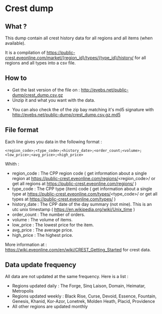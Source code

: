# Crest dump

## What ?

This dump contain all crest history data for all regions and all items (when available). 

It is a compilation of https://public-crest.eveonline.com/market/{region_id}/types/{type_id}/history/ for all regions and all types into a csv file.

## How to 

- Get the last version of the file on : http://evebs.net/public-dump/crest_dump.csv.gz
- Unzip it and what you want with the data.

* You can also check the of the zip bay matching it's md5 signature with http://evebs.net/public-dump/crest_dump.csv.gz.md5

## File format

Each line gives you data in the following format : 

```
<region_code>;<type_code>;<history_date>;<order_count;<volume>;<low_price>;<avg_price>;<high_price>
```

Whith : 

* region_code : The CPP region code ( get information about a single region at https://public-crest.eveonline.com/regions/<region_code>/ or get all regions at https://public-crest.eveonline.com/regions/ )
* type_code : The CPP type (item) code ( get information about a single type at https://public-crest.eveonline.com/types/<type_code>/ or get all types at https://public-crest.eveonline.com/types/ )
* history_date : The CPP date of the day summary (not mine). This is an utc unix timestamp ( https://en.wikipedia.org/wiki/Unix_time )
* order_count : The number of orders.
* volume : The volume of items.
* low_price : The lowest price for the item.
* avg_price : The average price.
* high_price : The highest price.

More information at : https://wiki.eveonline.com/en/wiki/CREST_Getting_Started for crest data.

## Data update frequency

All data are not updated at the same frequency. Here is a list :

* Regions updated daily : The Forge, Sinq Laison, Domain, Heimatar, Metropolis
* Regions updated weekly : Black Rise, Curse, Devoid, Essence, Fountain, Genesis, Khanid, Kor-Azor, Lonetrek, Molden Heath, Placid, Providence
* All other regions are updated monthly


